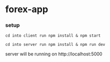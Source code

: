 # forex-app

### setup
`cd into client run npm install & npm start`

`cd into server run npm install & npm run dev`

server will be running on http://localhost:5000
